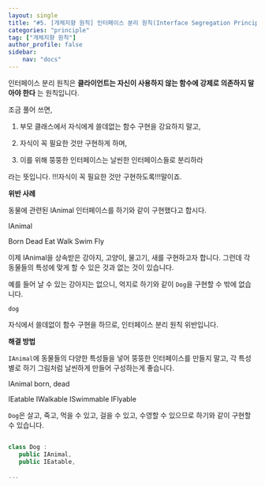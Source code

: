 ```yaml
---
layout: single
title: "#5. [개체지향 원칙] 인터페이스 분리 원칙(Interface Segregation Principle)(작성중)"
categories: "principle"
tag: ["개체지향 원칙"]
author_profile: false
sidebar: 
    nav: "docs"
---
```


인터페이스 분리 원칙은 **클라이언트는 자신이 사용하지 않는 함수에 강제로 의존하지 말아야 한다** 는 원칙입니다.

조금 풀어 쓰면,

1. 부모 클래스에서 자식에게 쓸데없는 함수 구현을 강요하지 말고,

2. 자식이 꼭 필요한 것만 구현하게 하며,

3. 이를 위해 뚱뚱한 인터페이스는 날씬한 인터페이스들로 분리하라

라는 뜻입니다. !!!자식이 꼭 필요한 것만 구현하도록!!!말이죠.

**위반 사례**

동물에 관련된 lAnimal 인터페이스를 하기와 같이 구현했다고 합시다.

IAnimal

Born
Dead
Eat
Walk
Swim
Fly

이제 IAnimal을 상속받은 강아지, 고양이, 물고기, 새를 구현하고자 합니다. 그런데 각 동물들의 특성에 맞게 할 수 있은 것과 없는 것이 있습니다.

예를 들어 날 수 있는 강아지는 없으니, 억지로 하기와 같이 `Dog`을 구현할 수 밖에 없습니다.
```
dog
```
자식에서 쓸데없이 함수 구현을 하므로, 인터페이스 분리 원칙 위반입니다. 

**해결 방법**

`IAnimal`에 동물들의 다양한 특성들을 넣어 뚱뚱한 인터페이스를 만들지 말고, 각 특성별로 하기 그림처럼 날씬하게 만들어 구성하는게 좋습니다.

IAnimal
born, dead

IEatable
IWalkable
ISwimmable
IFlyable

`Dog`은 살고, 죽고, 먹을 수 있고, 걸을 수 있고, 수영할 수 있으므로 하기와 같이 구현할 수 있습니다.

```cpp

class Dog :
   public IAnimal,
   public IEatable,
    
...

